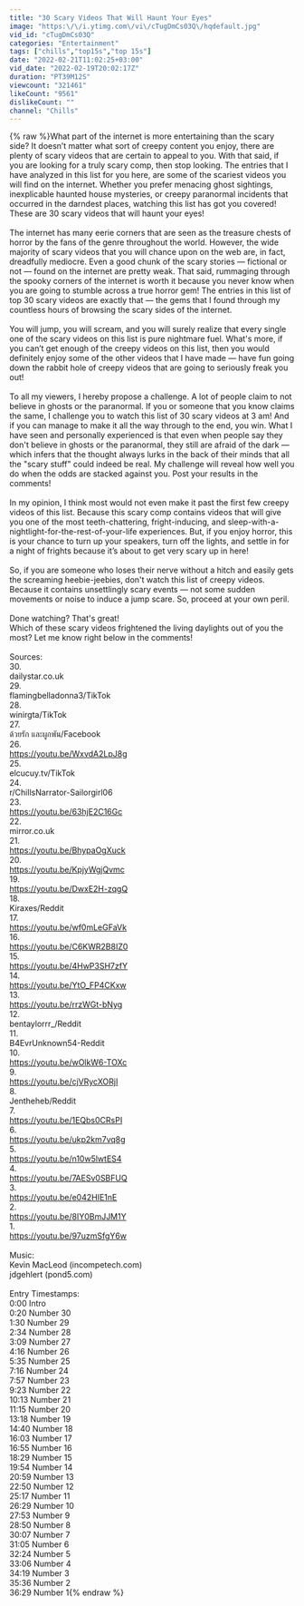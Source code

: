 ```yaml
---
title: "30 Scary Videos That Will Haunt Your Eyes"
image: "https:\/\/i.ytimg.com\/vi\/cTugDmCs03Q\/hqdefault.jpg"
vid_id: "cTugDmCs03Q"
categories: "Entertainment"
tags: ["chills","top15s","top 15s"]
date: "2022-02-21T11:02:25+03:00"
vid_date: "2022-02-19T20:02:17Z"
duration: "PT39M12S"
viewcount: "321461"
likeCount: "9561"
dislikeCount: ""
channel: "Chills"
---
```

{% raw %}What part of the internet is more entertaining than the scary side? It doesn’t matter what sort of creepy content you enjoy, there are plenty of scary videos that are certain to appeal to you. With that said, if you are looking for a truly scary comp, then stop looking. The entries that I have analyzed in this list for you here, are some of the scariest videos you will find on the internet. Whether you prefer menacing ghost sightings, inexplicable haunted house mysteries, or creepy paranormal incidents that occurred in the darndest places, watching this list has got you covered! These are 30 scary videos that will haunt your eyes!<br /> <br />The internet has many eerie corners that are seen as the treasure chests of horror by the fans of the genre throughout the world. However, the wide majority of scary videos that you will chance upon on the web are, in fact, dreadfully mediocre. Even a good chunk of the scary stories — fictional or not — found on the internet are pretty weak. That said, rummaging through the spooky corners of the internet is worth it because you never know when you are going to stumble across a true horror gem! The entries in this list of top 30 scary videos are exactly that — the gems that I found through my countless hours of browsing the scary sides of the internet.<br /> <br />You will jump, you will scream, and you will surely realize that every single one of the scary videos on this list is pure nightmare fuel. What's more, if you can’t get enough of the creepy videos on this list, then you would definitely enjoy some of the other videos that I have made — have fun going down the rabbit hole of creepy videos that are going to seriously freak you out!<br /> <br />To all my viewers, I hereby propose a challenge. A lot of people claim to not believe in ghosts or the paranormal. If you or someone that you know claims the same, I challenge you to watch this list of 30 scary videos at 3 am! And if you can manage to make it all the way through to the end, you win. What I have seen and personally experienced is that even when people say they don't believe in ghosts or the paranormal, they still are afraid of the dark — which infers that the thought always lurks in the back of their minds that all the &quot;scary stuff&quot; could indeed be real. My challenge will reveal how well you do when the odds are stacked against you. Post your results in the comments!<br /> <br />In my opinion, I think most would not even make it past the first few creepy videos of this list. Because this scary comp contains videos that will give you one of the most teeth-chattering, fright-inducing, and sleep-with-a-nightlight-for-the-rest-of-your-life experiences. But, if you enjoy horror, this is your chance to turn up your speakers, turn off the lights, and settle in for a night of frights because it’s about to get very scary up in here!<br /> <br />So, if you are someone who loses their nerve without a hitch and easily gets the screaming heebie-jeebies, don't watch this list of creepy videos. Because it contains unsettlingly scary events — not some sudden movements or noise to induce a jump scare. So, proceed at your own peril.<br /> <br />Done watching? That's great!<br />Which of these scary videos frightened the living daylights out of you the most? Let me know right below in the comments!<br /><br />Sources:              <br />30.<br />dailystar.co.uk<br />29.<br />flamingbelladonna3/TikTok<br />28.<br />winirgta/TikTok<br />27.<br />ด้วยรัก และผูกพัน/Facebook<br />26.<br /><a rel="nofollow" target="blank" href="https://youtu.be/WxvdA2LpJ8g">https://youtu.be/WxvdA2LpJ8g</a><br />25.<br />elcucuy.tv/TikTok<br />24.<br />r/ChillsNarrator-Sailorgirl06<br />23.<br /><a rel="nofollow" target="blank" href="https://youtu.be/63hjE2C16Gc">https://youtu.be/63hjE2C16Gc</a><br />22.<br />mirror.co.uk<br />21.<br /><a rel="nofollow" target="blank" href="https://youtu.be/BhypaOgXuck">https://youtu.be/BhypaOgXuck</a><br />20.<br /><a rel="nofollow" target="blank" href="https://youtu.be/KpjyWgjQvmc">https://youtu.be/KpjyWgjQvmc</a><br />19.<br /><a rel="nofollow" target="blank" href="https://youtu.be/DwxE2H-zqgQ">https://youtu.be/DwxE2H-zqgQ</a><br />18.<br />Kiraxes/Reddit<br />17.<br /><a rel="nofollow" target="blank" href="https://youtu.be/wf0mLeGFaVk">https://youtu.be/wf0mLeGFaVk</a><br />16.<br /><a rel="nofollow" target="blank" href="https://youtu.be/C6KWR2B8IZ0">https://youtu.be/C6KWR2B8IZ0</a><br />15.<br /><a rel="nofollow" target="blank" href="https://youtu.be/4HwP3SH7zfY">https://youtu.be/4HwP3SH7zfY</a><br />14.<br /><a rel="nofollow" target="blank" href="https://youtu.be/YtO_FP4CKxw">https://youtu.be/YtO_FP4CKxw</a><br />13.<br /><a rel="nofollow" target="blank" href="https://youtu.be/rrzWGt-bNyg">https://youtu.be/rrzWGt-bNyg</a><br />12.<br />bentaylorrr_/Reddit<br />11.<br />B4EvrUnknown54-Reddit<br />10.<br /><a rel="nofollow" target="blank" href="https://youtu.be/wOlkW6-TOXc">https://youtu.be/wOlkW6-TOXc</a><br />9.<br /><a rel="nofollow" target="blank" href="https://youtu.be/cjVRycXORjI">https://youtu.be/cjVRycXORjI</a><br />8.<br />Jentheheb/Reddit<br />7.<br /><a rel="nofollow" target="blank" href="https://youtu.be/1EQbs0CRsPI">https://youtu.be/1EQbs0CRsPI</a><br />6.<br /><a rel="nofollow" target="blank" href="https://youtu.be/ukp2km7vq8g">https://youtu.be/ukp2km7vq8g</a><br />5.<br /><a rel="nofollow" target="blank" href="https://youtu.be/n10w5lwtES4">https://youtu.be/n10w5lwtES4</a><br />4.<br /><a rel="nofollow" target="blank" href="https://youtu.be/7AESv0SBFUQ">https://youtu.be/7AESv0SBFUQ</a><br />3.<br /><a rel="nofollow" target="blank" href="https://youtu.be/e042HIE1nE">https://youtu.be/e042HIE1nE</a><br />2.<br /><a rel="nofollow" target="blank" href="https://youtu.be/8IY0BmJJM1Y">https://youtu.be/8IY0BmJJM1Y</a><br />1.<br /><a rel="nofollow" target="blank" href="https://youtu.be/97uzmSfgY6w">https://youtu.be/97uzmSfgY6w</a><br /> <br />Music:<br />Kevin MacLeod (incompetech.com)<br />jdgehlert (pond5.com)<br /><br />Entry Timestamps:<br />0:00  Intro<br />0:20 Number 30<br />1:30 Number 29<br />2:34 Number 28<br />3:09 Number 27<br />4:16 Number 26<br />5:35 Number 25<br />7:16 Number 24<br />7:57 Number 23<br />9:23 Number 22<br />10:13 Number 21<br />11:15 Number 20<br />13:18 Number 19<br />14:40 Number 18<br />16:03 Number 17<br />16:55 Number 16<br />18:29 Number 15<br />19:54 Number 14<br />20:59 Number 13<br />22:50 Number 12<br />25:17 Number 11<br />26:29 Number 10<br />27:53 Number 9<br />28:50 Number 8<br />30:07 Number 7<br />31:05 Number 6<br />32:24 Number 5<br />33:06 Number 4<br />34:19 Number 3<br />35:36 Number 2<br />36:29 Number 1{% endraw %}
